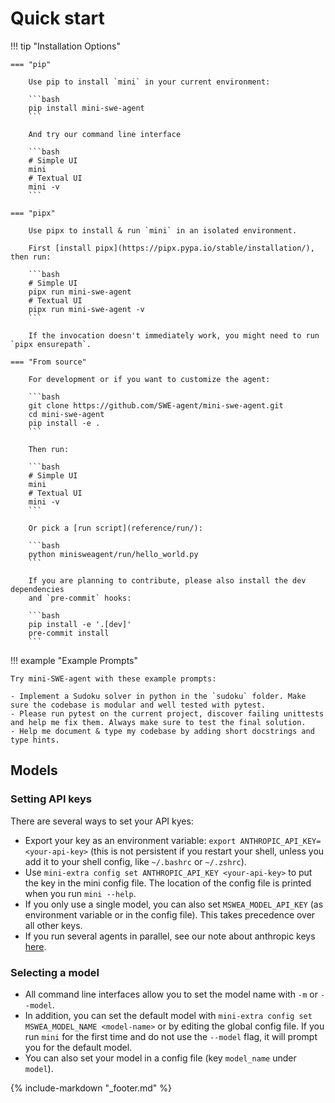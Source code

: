 # Quick start

!!! tip "Installation Options"

    === "pip"

        Use pip to install `mini` in your current environment:

        ```bash
        pip install mini-swe-agent
        ```

        And try our command line interface

        ```bash
        # Simple UI
        mini
        # Textual UI
        mini -v
        ```

    === "pipx"

        Use pipx to install & run `mini` in an isolated environment.

        First [install pipx](https://pipx.pypa.io/stable/installation/), then run:

        ```bash
        # Simple UI
        pipx run mini-swe-agent
        # Textual UI
        pipx run mini-swe-agent -v
        ```

        If the invocation doesn't immediately work, you might need to run `pipx ensurepath`.

    === "From source"

        For development or if you want to customize the agent:

        ```bash
        git clone https://github.com/SWE-agent/mini-swe-agent.git
        cd mini-swe-agent
        pip install -e .
        ```

        Then run:

        ```bash
        # Simple UI
        mini
        # Textual UI
        mini -v
        ```

        Or pick a [run script](reference/run/):

        ```bash
        python minisweagent/run/hello_world.py
        ```

        If you are planning to contribute, please also install the dev dependencies
        and `pre-commit` hooks:

        ```bash
        pip install -e '.[dev]'
        pre-commit install
        ```

!!! example "Example Prompts"

    Try mini-SWE-agent with these example prompts:

    - Implement a Sudoku solver in python in the `sudoku` folder. Make sure the codebase is modular and well tested with pytest.
    - Please run pytest on the current project, discover failing unittests and help me fix them. Always make sure to test the final solution.
    - Help me document & type my codebase by adding short docstrings and type hints.

## Models

### Setting API keys

There are several ways to set your API kyes:

* Export your key as an environment variable: `export ANTHROPIC_API_KEY=<your-api-key>` (this is not persistent if you restart your shell, unless you add it to your shell config, like `~/.bashrc` or `~/.zshrc`).
* Use `mini-extra config set ANTHROPIC_API_KEY <your-api-key>` to put the key in the mini config file. The location of the config file is printed when you run `mini --help`.
* If you only use a single model, you can also set `MSWEA_MODEL_API_KEY` (as environment variable or in the config file). This takes precedence over all other keys.
* If you run several agents in parallel, see our note about anthropic keys [here](advanced/configuration.md).

### Selecting a model

* All command line interfaces allow you to set the model name with `-m` or `--model`.
* In addition, you can set the default model with `mini-extra config set MSWEA_MODEL_NAME <model-name>` or by editing the global config file.
  If you run `mini` for the first time and do not use the `--model` flag, it will prompt you for the default model.
* You can also set your model in a config file (key `model_name` under `model`).

{% include-markdown "_footer.md" %}
